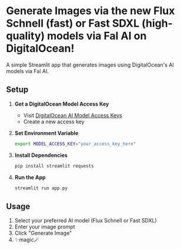 # Generate Images via the new Flux Schnell (fast) or Fast SDXL (high-quality) models via Fal AI on DigitalOcean!

A simple Streamlit app that generates images using DigitalOcean's AI models via Fal AI.


## Setup

1. **Get a DigitalOcean Model Access Key**
   - Visit [DigitalOcean AI Model Access Keys](https://cloud.digitalocean.com/gen-ai/model-access-keys)
   - Create a new access key

2. **Set Environment Variable**
   ```bash
   export MODEL_ACCESS_KEY="your_access_key_here"
   ```

3. **Install Dependencies**
   ```bash
   pip install streamlit requests
   ```

4. **Run the App**
   ```bash
   streamlit run app.py
   ```

## Usage

1. Select your preferred AI model (Flux Schnell or Fast SDXL)
2. Enter your image prompt
3. Click "Generate Image"
4. ✨magic🪄
